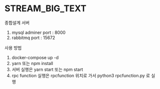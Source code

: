 # STREAM_BIG_TEXT
종합설계 서버

1. mysql adminer port : 8000
2. rabbitmq port : 15672

사용 방법
1. docker-compose up -d
2. yarn 또는 npm install
3. 서버 실행은 yarn start 또는 npm start
4. rpc function 실행은 rpcfunction 위치로 가서 python3 rpcfunction.py 로 실행


    
